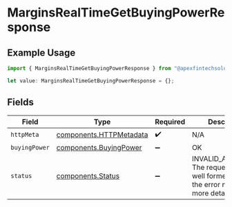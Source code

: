 # MarginsRealTimeGetBuyingPowerResponse

## Example Usage

```typescript
import { MarginsRealTimeGetBuyingPowerResponse } from "@apexfintechsolutions/ascend-sdk/models/operations";

let value: MarginsRealTimeGetBuyingPowerResponse = {};
```

## Fields

| Field                                                                                        | Type                                                                                         | Required                                                                                     | Description                                                                                  |
| -------------------------------------------------------------------------------------------- | -------------------------------------------------------------------------------------------- | -------------------------------------------------------------------------------------------- | -------------------------------------------------------------------------------------------- |
| `httpMeta`                                                                                   | [components.HTTPMetadata](../../models/components/httpmetadata.md)                           | :heavy_check_mark:                                                                           | N/A                                                                                          |
| `buyingPower`                                                                                | [components.BuyingPower](../../models/components/buyingpower.md)                             | :heavy_minus_sign:                                                                           | OK                                                                                           |
| `status`                                                                                     | [components.Status](../../models/components/status.md)                                       | :heavy_minus_sign:                                                                           | INVALID_ARGUMENT: The request was not well formed. Check the error message for more details. |